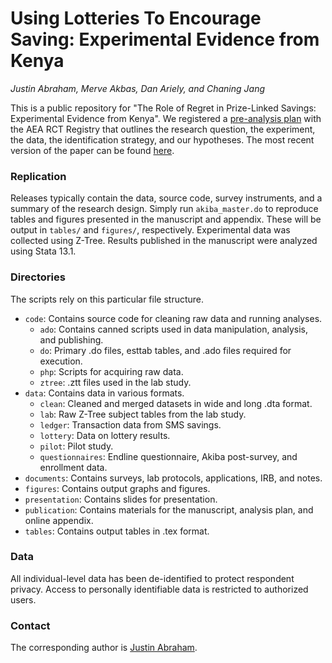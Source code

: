 # Using Lotteries To Encourage Saving: Experimental Evidence from Kenya
_Justin Abraham, Merve Akbas, Dan Ariely, and Chaning Jang_

This is a public repository for "The Role of Regret in Prize-Linked Savings: Experimental Evidence from Kenya". We registered a [pre-analysis plan](https://www.socialscienceregistry.org/trials/893) with the AEA RCT Registry that outlines the research question, the experiment, the data, the identification strategy, and our hypotheses. The most recent version of the paper can be found [here](https://github.com/PrincetonBPL/akiba-lottery-pub/raw/master/publication/Paper/Abraham_Akbas_Ariely_Jang_2017.pdf).

### Replication

Releases typically contain the data, source code, survey instruments, and a summary of the research design. Simply run `akiba_master.do` to reproduce tables and figures presented in the manuscript and appendix. These will be output in `tables/` and `figures/`, respectively. Experimental data was collected using Z-Tree. Results published in the manuscript were analyzed using Stata 13.1.

### Directories

The scripts rely on this particular file structure.

+ `code`: Contains source code for cleaning raw data and running analyses.
	- `ado`: Contains canned scripts used in data manipulation, analysis, and publishing.
	- `do`: Primary .do files, esttab tables, and .ado files required for execution.
	- `php`: Scripts for acquiring raw data.
	- `ztree`: .ztt files used in the lab study.
+ `data`: Contains data in various formats.
	- `clean`: Cleaned and merged datasets in wide and long .dta format.
	- `lab`: Raw Z-Tree subject tables from the lab study.
	- `ledger`: Transaction data from SMS savings.
	- `lottery`: Data on lottery results.
	- `pilot`: Pilot study.
	- `questionnaires`: Endline questionnaire, Akiba post-survey, and enrollment data.
+ `documents`: Contains surveys, lab protocols, applications, IRB, and notes.
+ `figures`: Contains output graphs and figures.
+ `presentation`: Contains slides for presentation.
+ `publication`: Contains materials for the manuscript, analysis plan, and online appendix.
+ `tables`: Contains output tables in .tex format.

### Data

All individual-level data has been de-identified to protect respondent privacy. Access to personally identifiable data is restricted to authorized users.

### Contact

The corresponding author is [Justin Abraham](jabraham@ucsd.edu "jabraham@ucsd.edu").
